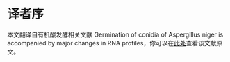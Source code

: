 # 译者序

本文翻译自有机酸发酵相关文献 Germination of conidia of Aspergillus niger is accompanied by major changes in RNA profiles，你可以在[此处](https://github.com/devxia/Germination-of-conidia-of-Aspergillus-niger-is-accompanied-by-major-changes-in-RNA-profiles/tree/master/src)查看该文献原文。